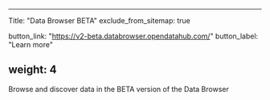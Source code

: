 

---
Title: "Data Browser BETA"
exclude_from_sitemap: true

button_link: "https://v2-beta.databrowser.opendatahub.com/"
button_label: "Learn more"

weight: 4
---

Browse and discover data in the BETA version of the Data Browser